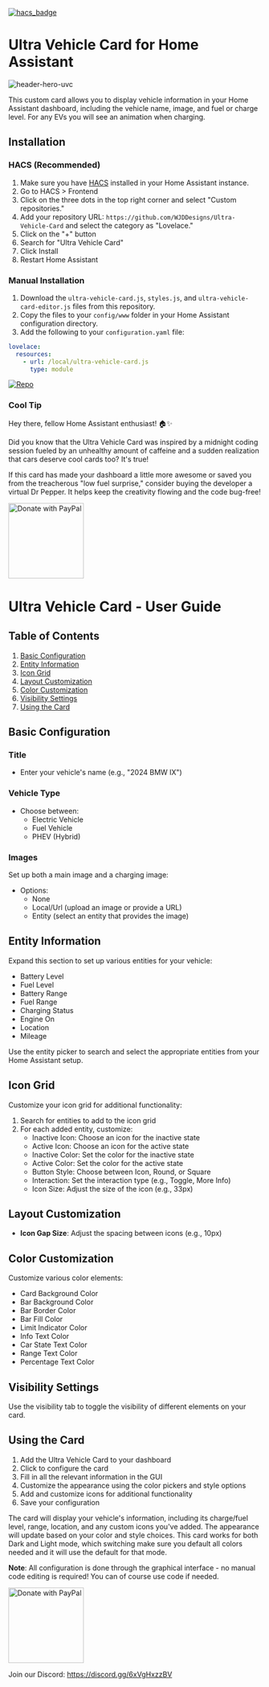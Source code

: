 [![hacs_badge](https://img.shields.io/badge/HACS-Custom-orange.svg?style=for-the-badge)](https://github.com/custom-components/hacs)

# Ultra Vehicle Card for Home Assistant

![header-hero-uvc](https://github.com/user-attachments/assets/4fbd3ad9-fc07-4923-895c-4e316adbbf64)

This custom card allows you to display vehicle information in your Home Assistant dashboard, including the vehicle name, image, and fuel or charge level. For any EVs you will see an animation when charging.

## Installation

### HACS (Recommended)

1. Make sure you have [HACS](https://hacs.xyz/) installed in your Home Assistant instance.
2. Go to HACS > Frontend
3. Click on the three dots in the top right corner and select "Custom repositories."
4. Add your repository URL: `https://github.com/WJDDesigns/Ultra-Vehicle-Card` and select the category as "Lovelace."
5. Click on the "+" button
6. Search for "Ultra Vehicle Card"
7. Click Install
8. Restart Home Assistant

### Manual Installation

1. Download the `ultra-vehicle-card.js`, `styles.js`, and `ultra-vehicle-card-editor.js` files from this repository.
2. Copy the files to your `config/www` folder in your Home Assistant configuration directory.
3. Add the following to your `configuration.yaml` file:

```yaml
lovelace:
  resources:
    - url: /local/ultra-vehicle-card.js
      type: module
```     

[![Repo](https://camo.githubusercontent.com/0ab6126849ccb8c77891afcd6d5b01f76ed99518f52387df274c41c8e3d15c64/68747470733a2f2f6d792e686f6d652d617373697374616e742e696f2f6261646765732f686163735f7265706f7369746f72792e737667)](https://my.home-assistant.io/redirect/hacs_repository/?owner=wjddesigns&repository=ultra-vehicle-card&category=plugin)

    
### Cool Tip

Hey there, fellow Home Assistant enthusiast! 🏠✨ 

Did you know that the Ultra Vehicle Card was inspired by a midnight coding session fueled by an unhealthy amount of caffeine and a sudden realization that cars deserve cool cards too? It's true!

If this card has made your dashboard a little more awesome or saved you from the treacherous "low fuel surprise," consider buying the developer a virtual Dr Pepper. It helps keep the creativity flowing and the code bug-free!

<a href="https://www.paypal.com/cgi-bin/webscr?cmd=_s-xclick&hosted_button_id=4JVCZ46FZPUTG" target="_blank"> <img src="https://raw.githubusercontent.com/stefan-niedermann/paypal-donate-button/master/paypal-donate-button.png" alt="Donate with PayPal" style="width: 150px; height: auto;" />
</a>

# Ultra Vehicle Card - User Guide

## Table of Contents
1. [Basic Configuration](#basic-configuration)
2. [Entity Information](#entity-information)
3. [Icon Grid](#icon-grid)
4. [Layout Customization](#layout-customization)
5. [Color Customization](#color-customization)
6. [Visibility Settings](#visibility-settings)
7. [Using the Card](#using-the-card)

## Basic Configuration

### Title
- Enter your vehicle's name (e.g., "2024 BMW IX")

### Vehicle Type
- Choose between:
  - Electric Vehicle
  - Fuel Vehicle
  - PHEV (Hybrid)

### Images
Set up both a main image and a charging image:
- Options: 
  - None
  - Local/Url (upload an image or provide a URL)
  - Entity (select an entity that provides the image)

## Entity Information

Expand this section to set up various entities for your vehicle:

- Battery Level
- Fuel Level
- Battery Range
- Fuel Range
- Charging Status
- Engine On
- Location
- Mileage

Use the entity picker to search and select the appropriate entities from your Home Assistant setup.

## Icon Grid

Customize your icon grid for additional functionality:

1. Search for entities to add to the icon grid
2. For each added entity, customize:
   - Inactive Icon: Choose an icon for the inactive state
   - Active Icon: Choose an icon for the active state
   - Inactive Color: Set the color for the inactive state
   - Active Color: Set the color for the active state
   - Button Style: Choose between Icon, Round, or Square
   - Interaction: Set the interaction type (e.g., Toggle, More Info)
   - Icon Size: Adjust the size of the icon (e.g., 33px)

## Layout Customization

- **Icon Gap Size**: Adjust the spacing between icons (e.g., 10px)

## Color Customization

Customize various color elements:

- Card Background Color
- Bar Background Color
- Bar Border Color
- Bar Fill Color
- Limit Indicator Color
- Info Text Color
- Car State Text Color
- Range Text Color
- Percentage Text Color

## Visibility Settings

Use the visibility tab to toggle the visibility of different elements on your card.

## Using the Card

1. Add the Ultra Vehicle Card to your dashboard
2. Click to configure the card
3. Fill in all the relevant information in the GUI
4. Customize the appearance using the color pickers and style options
5. Add and customize icons for additional functionality
6. Save your configuration

The card will display your vehicle's information, including its charge/fuel level, range, location, and any custom icons you've added. The appearance will update based on your color and style choices. This card works for both Dark and Light mode, which switching make sure you default all colors needed and it will use the default for that mode.

**Note**: All configuration is done through the graphical interface - no manual code editing is required! You can of course use code if needed.

<a href="https://www.paypal.com/cgi-bin/webscr?cmd=_s-xclick&hosted_button_id=4JVCZ46FZPUTG" target="_blank"> <img src="https://raw.githubusercontent.com/stefan-niedermann/paypal-donate-button/master/paypal-donate-button.png" alt="Donate with PayPal" style="width: 150px; height: auto;" />
</a>


Join our Discord: https://discord.gg/6xVgHxzzBV
